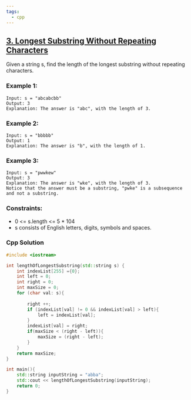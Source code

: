 ```yaml
---
tags:
  - cpp
---
```


## [3. Longest Substring Without Repeating Characters](https://leetcode.com/problems/longest-substring-without-repeating-characters/)

Given a string s, find the length of the longest substring without repeating characters.

### Example 1:
```
Input: s = "abcabcbb"
Output: 3
Explanation: The answer is "abc", with the length of 3.
```
### Example 2:
```
Input: s = "bbbbb"
Output: 1
Explanation: The answer is "b", with the length of 1.
```
### Example 3:
```
Input: s = "pwwkew"
Output: 3
Explanation: The answer is "wke", with the length of 3.
Notice that the answer must be a substring, "pwke" is a subsequence and not a substring.
```
### Constraints:
- 0 <= s.length <= 5 * 104
- s consists of English letters, digits, symbols and spaces.

### Cpp Solution
```cpp
#include <iostream>

int lengthOfLongestSubstring(std::string s) {
    int indexList[255] ={0};
    int left = 0;
    int right = 0;
    int maxSize = 0;
    for (char val: s){
        
        right ++;
        if (indexList[val] != 0 && indexList[val] > left){
            left = indexList[val];
        }
        indexList[val] = right;
        if(maxSize < (right - left)){
            maxSize = (right - left);
        }
    }
    return maxSize;
}

int main(){
    std::string inputString = "abba";
    std::cout << lengthOfLongestSubstring(inputString);
    return 0;
}
```